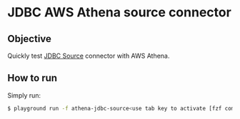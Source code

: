 # JDBC AWS Athena source connector

## Objective

Quickly test [JDBC Source](https://docs.confluent.io/current/connect/kafka-connect-jdbc/source-connector/index.html) connector with AWS Athena.

## How to run

Simply run:

```bash
$ playground run -f athena-jdbc-source<use tab key to activate [fzf completion](https://kafka-docker-playground.io/#/cli?id=%e2%9a%a1-setup-completion) (otherwise use full path, i.e *not relative path*>
```
